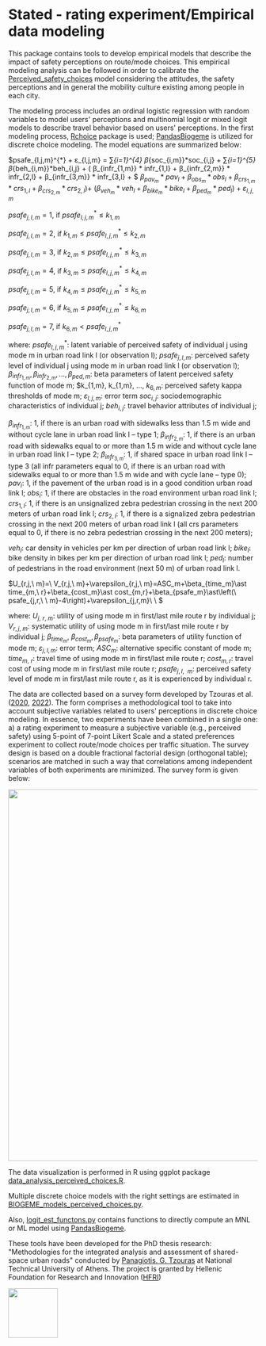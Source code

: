 # Stated - rating experiment/Empirical data modeling

This package contains tools to develop empirical models that describe the impact of safety perceptions on route/mode choices. 
This empirical modeling analysis can be followed in order to calibrate the [Perceived_safety_choices](https://github.com/lotentua/Perceived_safety_choices) model considering the attitudes, the safety perceptions and in general the mobility culture existing among people in each city. 

The modeling process includes an ordinal logistic regression with random variables to model users' perceptions and multinomial logit or mixed logit models to describe travel behavior based on users' perceptions. In the first modeling process, [Rchoice](https://github.com/cran/Rchoice) package is used; [PandasBiogeme](https://github.com/michelbierlaire/biogeme) is utilized for discrete choice modeling. The model equations are summarized below: 

$psafe_{l,j,m}^{*} + ε_{l,j,m} = ∑_{i=1}^{4} β_{soc_{i,m}}*soc_{i,j} + ∑_{i=1}^{5} β_{beh_{i,m}}*beh_{i,j} + ( β_{infr_{1,m}} * infr_{1,l} + β_{infr_{2,m}} * infr_{2,l} + β_{infr_{3,m}} * infr_{3,l} + $
$β_{pav_{m}}*pav_{l} + β_{obs_{m}} * obs_{l} + β_{crs_{1,m}} * crs_{1,l} + β_{crs_{2,m}} * crs_{2,l}) +$
$(β_{veh_{m}} * veh_{l} + β_{bike_{m}} * bike_{l} + β_{ped_{m}} *ped_{l})  + ε_{l,j,m}$

$psafe_{j,l,m} = 1$, if $psafe_{l,j,m}^{*} ≤ k_{1,m}$

$psafe_{j,l,m} = 2$, if $k_{1,m} ≤ psafe_{l,j,m}^{*} ≤ k_{2,m}$

$psafe_{j,l,m} = 3$, if $k_{2,m} ≤ psafe_{l,j,m}^{*} ≤ k_{3,m}$

$psafe_{j,l,m} = 4$, if $k_{3,m} ≤ psafe_{l,j,m}^{*} ≤ k_{4,m}$

$psafe_{j,l,m} = 5$, if $k_{4,m} ≤ psafe_{l,j,m}^{*} ≤ k_{5,m}$

$psafe_{j,l,m} = 6$, if $k_{5,m} ≤ psafe_{l,j,m}^{*} ≤ k_{6,m}$

$psafe_{j,l,m} = 7$, if $k_{6,m} < psafe_{l,j,m}^{*}$

where:
$psafe_{l,j,m}^{*}$: latent variable of perceived safety of individual j using mode m in urban road link l (or observation l);
$psafe_{j,l,m}$: perceived safety level of individual j using mode m in urban road link l (or observation l);
$β_{infr_{1,m}}, β_{infr_{2,m}}, ...,β_{ped,m}$: beta parameters of latent perceived safety function of mode m;
$k_{1,m}, k_{1,m}, ..., $k_{6,m}$: perceived safety kappa thresholds of mode m;
$ε_{l,j,m}$: error term
$soc_{i,j}$: sociodemographic characteristics of individual j;
$beh_{i,j}$: travel behavior attributes of individual j;

$β_{infr_{1,m}}$: 1, if there is an urban road with sidewalks less than 1.5 m wide and without cycle lane in urban road link l – type 1;
$β_{infr_{2,m}}$: 1, if there is an urban road with sidewalks equal to or more than 1.5 m wide and without cycle lane in urban road link l – type 2;
$β_{infr_{3,m}}$: 1, if shared space in urban road link l – type 3 (all infr parameters equal to 0, if there is an urban road with sidewalks equal to or more than 1.5 m wide and with cycle lane – type 0);
$pav_{i}$: 1, if the pavement of the urban road is in a good condition urban road link l;
$obs_{i}$: 1, if there are obstacles in the road environment urban road link l;
$crs_{1,l}$: 1, if there is an unsignalized zebra pedestrian crossing in the next 200 meters of urban road link l;
$crs_{2,l}$: 1, if there is a signalized zebra pedestrian crossing in the next 200 meters of urban road link l (all crs parameters equal to 0, if there is no zebra pedestrian crossing in the next 200 meters);

$veh_{l}$: car density in vehicles per km per direction of urban road link l;
$bike_{l}$: bike density in bikes per km per direction of urban road link l;
$ped_{l}$: number of pedestrians in the road environment (next 50 m) of urban road link l.

$U_{r,j,\ m}=\ V_{r,j,\ m}+\varepsilon_{r,j,\ m}=ASC_m+\beta_{time_m}\ast time_{m,\ r}+\beta_{cost_m}\ast cost_{m,r}+\beta_{psafe_m}\ast\left(\ psafe_{j,r,\ \ m}-4\right)+\varepsilon_{j,r,m}\ \ \$

where:
$U_{j,\ r,\ m}$: utility of using mode m in first/last mile route r by individual j;
$V_{r,j,\ m}$: systematic utility of using mode m in first/last mile route r by individual j;
$\beta_{time_m},\ \beta_{cost_m},\beta_{psafe_m}$: beta parameters of utility function of mode m;
$\varepsilon_{j,l,m}$: error term;
$ASC_m$: alternative specific constant of mode m; 
$time_{m,\ r}$: travel time of using mode m in first/last mile route r;
$cost_{m,r}$: travel cost of using mode m in first/last mile route r;
$psafe_{j,l,\ \ m}$: perceived safety level of mode m in first/last mile route r, as it is experienced by individual r.

The data are collected based on a survey form developed by Tzouras et al. ([2020](https://doi.org/10.1016/j.trip.2020.100205), [2022](https://doi.org/10.1080/15568318.2022.2037793)). The form comprises a methodological tool to take into account subjective variables related to users' perceptions in discrete choice modeling. In essence, two experiments have been combined in a single one: a) a rating experiment to measure a subjective variable (e.g., perceived safety) using 5-point of 7-point Likert Scale and a stated preferences experiment to collect route/mode choices per traffic situation. The survey design is based on a double fractional factorial design (orthogonal table); scenarios are matched in such a way that correlations among independent variables of both experiments are minimized. The survey form is given below:

<img src="https://user-images.githubusercontent.com/63541107/210239908-647afa5a-cbd2-4717-9e3f-d3696ae47619.png" height="750">

The data visualization is performed in R using ggplot package [data_analysis_perceived_choices.R](https://github.com/lotentua/Perceived_safety_choices/blob/main/empirical/data_analysis_perceived_choices.R).

Multiple discrete choice models with the right settings are estimated in [BIOGEME_models_perceived_choices.py](https://github.com/lotentua/Perceived_safety_choices/blob/main/empirical/BIOGEME_models_perceived_choices.py).

Also, [logit_est_functons.py](https://github.com/lotentua/Perceived_safety_choices/blob/main/empirical/logit_est_functons.py) contains functions to directly compute an MNL or ML model using [PandasBiogeme](https://github.com/michelbierlaire/biogeme).

These tools have been developed for the PhD thesis research: "Methodologies for the integrated analysis and assessment of shared-space urban roads" conducted by [Panagiotis. G. Tzouras](https://linktr.ee/panosgtzouras) at National Technical University of Athens. The project is granted by Hellenic Foundation for Research and Innovation ([HFRI](https://www.elidek.gr/en/homepage/))

<img src="https://user-images.githubusercontent.com/63541107/212676578-c457b860-5f6f-4430-a860-46e6cc0b35c8.png" height="100">
